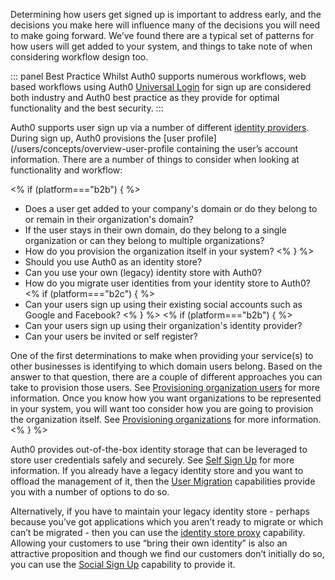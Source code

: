Determining how users get signed up is important to address early, and the decisions you make here will influence many of the decisions you will need to make going forward. We’ve found there are a typical set of patterns for how users will get added to your system, and things to take note of when considering workflow design too.

::: panel Best Practice
Whilst Auth0 supports numerous workflows, web based workflows using Auth0 [Universal Login](/hosted-pages/login) for sign up are considered both industry and Auth0 best practice as they provide for optimal functionality and the best security.
:::

Auth0 supports user sign up via a number of different [identity providers](/identityproviders). During sign up, Auth0 provisions the [user profile](/users/concepts/overview-user-profile containing the user’s account information. There are a number of things to consider when looking at functionality and workflow:

<% if (platform==="b2b") { %>
* Does a user get added to your company's domain or do they belong to or remain in their organization's domain?
* If the user stays in their own domain, do they belong to a single organization or can they belong to multiple organizations?
* How do you provision the organization itself in your system?
<% } %>
* Should you use Auth0 as an identity store?
* Can you use your own (legacy) identity store with Auth0?
* How do you migrate user identities from your identity store to Auth0?
<% if (platform==="b2c") { %>
* Can your users sign up using their existing social accounts such as Google and Facebook?
<% } %>
<% if (platform==="b2b") { %>
* Can your users sign up using their organization's identity provider?
* Can your users be invited or self register?

One of the first determinations to make when providing your service(s) to other businesses is identifying to which domain users belong. Based on the answer to that question, there are a couple of different approaches you can take to provision those users. See [Provisioning organization users](#provisioning-organization-users) for more information.  Once you know how you want organizations to be represented in your system, you will want too consider how you are going to provision the organization itself.  See [Provisioning organizations](#provisioning-organizations) for more information.
<% } %>

Auth0 provides out-of-the-box identity storage that can be leveraged to store user credentials safely and securely. See [Self Sign Up](#self-sign-up) for more information. If you already have a legacy identity store and you want to offload the management of it, then the [User Migration](#user-migration) capabilities provide you with a number of options to do so.

Alternatively, if you have to maintain your legacy identity store - perhaps because you’ve got applications which you aren’t ready to migrate or which can’t be migrated - then you can use the [identity store proxy](#identity-store-proxy) capability. Allowing your customers to use “bring their own identity” is also an attractive proposition and though we find our customers don’t initially do so, you can use the [Social Sign Up](#social-sign-up) capability to provide it. 
